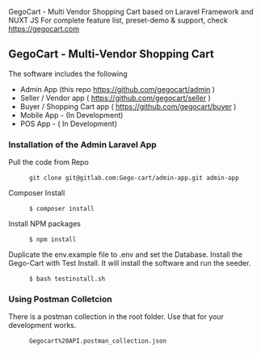 GegoCart - Multi Vendor Shopping Cart based on Laravel Framework and NUXT JS
For complete feature list, preset-demo & support, check https://gegocart.com

## GegoCart - Multi-Vendor Shopping Cart

The software includes the following

- Admin App (this repo https://github.com/gegocart/admin )
- Seller / Vendor app ( https://github.com/gegocart/seller )
- Buyer / Shopping Cart app ( https://github.com/gegocart/buyer )
- Mobile App - (In Development)
- POS App - ( In Development)

### Installation of the Admin Laravel App

Pull the code from Repo

<pre>
	<code> git clone git@gitlab.com:Gego-cart/admin-app.git admin-app</code>
</pre>

Composer Install

<pre>
	<code> $ composer install </code>
</pre>

Install NPM packages

<pre>
	<code> $ npm install </code>
</pre>

Duplicate the env.example file to .env and set the Database.
Install the Gego-Cart with Test Install. It will install the software and run the seeder.

<pre>
	<code> $ bash testinstall.sh</code>
</pre>

### Using Postman Colletcion

There is a postman collection in the root folder. Use that for your development works.

<pre>
	<code> Gegocart%20API.postman_collection.json</code>
</pre>
